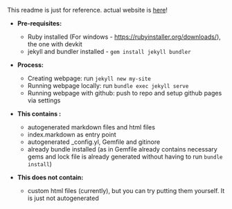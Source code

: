 This readme is just for reference. actual website is [here](https://github.com/Anusree6154s/github-pages-website-demo-3/tree/main/my-site)!

- **Pre-requisites:**

  - Ruby installed (For windows - https://rubyinstaller.org/downloads/), the one with devkit
  - jekyll and bundler installed - `gem install jekyll bundler`

- **Process:**

  - Creating webpage: run `jekyll new my-site`
  - Running webpage locally: run `bundle exec jekyll serve`
  - Running webpage with github: push to repo and setup github pages via settings

- **This contains :**

  - autogenerated markdown files and html files
  - index.markdown as entry point
  - autogenerated \_config.yl, Gemfile and gitinore
  - already bundle installed (as in Gemfile already contains necessary gems and lock file is already generated without having to run `bundle install`)

- **This does not contain:**

  - custom html files (currently), but you can try putting them yourself. It is just not autogenerated
